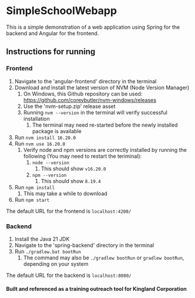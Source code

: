 # SimpleSchoolWebapp
This is a simple demonstration of a web application using Spring for the backend and Angular for the frontend.

## Instructions for running

### Frontend
1. Navigate to the 'angular-frontend' directory in the terminal
2. Download and install the latest version of NVM (Node Version Manager)
    1. On Windows, this Github repository can be used: https://github.com/coreybutler/nvm-windows/releases
    2. Use the 'nvm-setup.zip' release asset
    3. Running `nvm --version` in the terminal will verify successful installation
        1. The terminal may need re-started before the newly installed package is available
3. Run `nvm install 16.20.0`
4. Run `nvm use 16.20.0`
    1. Verify node and npm versions are correctly installed by running the following (You may need to restart the teriminal):
        1. `node --version`
            1. This should show `v16.20.0`
        2. `npm --version`
            1. This should show `8.19.4`
4. Run `npm install`
    1. This may take a while to download
5. Run `npm start`

The default URL for the frontend is `localhost:4200/`

### Backend
1. Install the Java 21 JDK
2. Navigate to the 'spring-backend' directory in the terminal
3. Run `./gradlew.bat bootRun`
    1. The command may also be `./gradlew bootRun` or `gradlew bootRun`, depending on your system

The default URL for the backend is `localhost:8080/`


#### Built and referenced as a training outreach tool for Kingland Corporation

